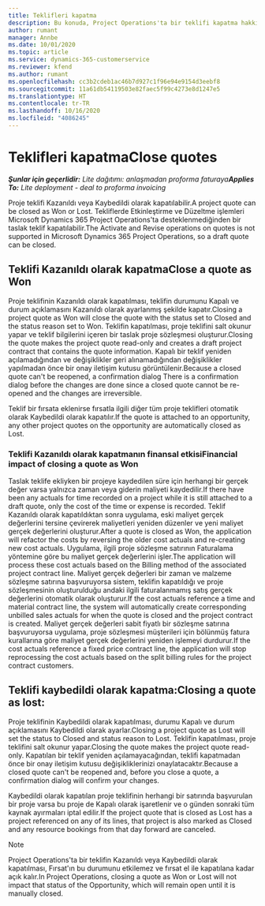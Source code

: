 ```yaml
---
title: Teklifleri kapatma
description: Bu konuda, Project Operations'ta bir teklifi kapatma hakkında bilgiler sağlanmaktadır.
author: rumant
manager: Annbe
ms.date: 10/01/2020
ms.topic: article
ms.service: dynamics-365-customerservice
ms.reviewer: kfend
ms.author: rumant
ms.openlocfilehash: cc3b2cdeb1ac46b7d927c1f96e94e9154d3eebf8
ms.sourcegitcommit: 11a61db54119503e82faec5f99c4273e8d1247e5
ms.translationtype: HT
ms.contentlocale: tr-TR
ms.lasthandoff: 10/16/2020
ms.locfileid: "4086245"
---
```

# <a name="close-quotes"></a><span data-ttu-id="c8750-103">Teklifleri kapatma</span><span class="sxs-lookup"><span data-stu-id="c8750-103">Close quotes</span></span> 

<span data-ttu-id="c8750-104">_**Şunlar için geçerlidir:** Lite dağıtımı: anlaşmadan proforma faturaya_</span><span class="sxs-lookup"><span data-stu-id="c8750-104">_**Applies To:** Lite deployment - deal to proforma invoicing_</span></span>

<span data-ttu-id="c8750-105">Proje teklifi Kazanıldı veya Kaybedildi olarak kapatılabilir.</span><span class="sxs-lookup"><span data-stu-id="c8750-105">A project quote can be closed as Won or Lost.</span></span> <span data-ttu-id="c8750-106">Tekliflerde Etkinleştirme ve Düzeltme işlemleri Microsoft Dynamics 365 Project Operations'ta desteklenmediğinden bir taslak teklif kapatılabilir.</span><span class="sxs-lookup"><span data-stu-id="c8750-106">The Activate and Revise operations on quotes is not supported in Microsoft Dynamics 365 Project Operations, so a draft quote can be closed.</span></span>

## <a name="close-a-quote-as-won"></a><span data-ttu-id="c8750-107">Teklifi Kazanıldı olarak kapatma</span><span class="sxs-lookup"><span data-stu-id="c8750-107">Close a quote as Won</span></span>

<span data-ttu-id="c8750-108">Proje teklifinin Kazanıldı olarak kapatılması, teklifin durumunu Kapalı ve durum açıklamasını Kazanıldı olarak ayarlanmış şekilde kapatır.</span><span class="sxs-lookup"><span data-stu-id="c8750-108">Closing a project quote as Won will close the quote with the status set to Closed and the status reason set to Won.</span></span> <span data-ttu-id="c8750-109">Teklifin kapatılması, proje teklifini salt okunur yapar ve teklif bilgilerini içeren bir taslak proje sözleşmesi oluşturur.</span><span class="sxs-lookup"><span data-stu-id="c8750-109">Closing the quote makes the project quote read-only and creates a draft project contract that contains the quote information.</span></span> <span data-ttu-id="c8750-110">Kapalı bir teklif yeniden açılamadığından ve değişiklikler geri alınamadığından değişiklikler yapılmadan önce bir onay iletişim kutusu görüntülenir.</span><span class="sxs-lookup"><span data-stu-id="c8750-110">Because a closed quote can't be reopened, a confirmation dialog There is a confirmation dialog before the changes are done since a closed quote cannot be re-opened and the changes are irreversible.</span></span>

<span data-ttu-id="c8750-111">Teklif bir fırsata eklenirse fırsatla ilgili diğer tüm proje teklifleri otomatik olarak Kaybedildi olarak kapatılır.</span><span class="sxs-lookup"><span data-stu-id="c8750-111">If the quote is attached to an opportunity, any other project quotes on the opportunity are automatically closed as Lost.</span></span>

### <a name="financial-impact-of-closing-a-quote-as-won"></a><span data-ttu-id="c8750-112">Teklifi Kazanıldı olarak kapatmanın finansal etkisi</span><span class="sxs-lookup"><span data-stu-id="c8750-112">Financial impact of closing a quote as Won</span></span>

<span data-ttu-id="c8750-113">Taslak teklife ekliyken bir projeye kaydedilen süre için herhangi bir gerçek değer varsa yalnızca zaman veya giderin maliyeti kaydedilir.</span><span class="sxs-lookup"><span data-stu-id="c8750-113">If there have been any actuals for time recorded on a project while it is still attached to a draft quote, only the cost of the time or expense is recorded.</span></span> <span data-ttu-id="c8750-114">Teklif Kazanıldı olarak kapatıldıktan sonra uygulama, eski maliyet gerçek değerlerini tersine çevirerek maliyetleri yeniden düzenler ve yeni maliyet gerçek değerlerini oluşturur.</span><span class="sxs-lookup"><span data-stu-id="c8750-114">After a quote is closed as Won, the application will refactor the costs by reversing the older cost actuals and re-creating new cost actuals.</span></span> <span data-ttu-id="c8750-115">Uygulama, ilgili proje sözleşme satırının Faturalama yöntemine göre bu maliyet gerçek değerlerini işler.</span><span class="sxs-lookup"><span data-stu-id="c8750-115">The application will process these cost actuals based on the Billing method of the associated project contract line.</span></span> <span data-ttu-id="c8750-116">Maliyet gerçek değerleri bir zaman ve malzeme sözleşme satırına başvuruyorsa sistem, teklifin kapatıldığı ve proje sözleşmesinin oluşturulduğu andaki ilgili faturalanmamış satış gerçek değerlerini otomatik olarak oluşturur.</span><span class="sxs-lookup"><span data-stu-id="c8750-116">If the cost actuals reference a time and material contract line, the system will automatically create corresponding unbilled sales actuals for when the quote is closed and the project contract is created.</span></span> <span data-ttu-id="c8750-117">Maliyet gerçek değerleri sabit fiyatlı bir sözleşme satırına başvuruyorsa uygulama, proje sözleşmesi müşterileri için bölünmüş fatura kurallarına göre maliyet gerçek değerlerini yeniden işlemeyi durdurur.</span><span class="sxs-lookup"><span data-stu-id="c8750-117">If the cost actuals reference a fixed price contract line, the application will stop reprocessing the cost actuals based on the split billing rules for the project contract customers.</span></span>

## <a name="closing-a-quote-as-lost"></a><span data-ttu-id="c8750-118">Teklifi kaybedildi olarak kapatma:</span><span class="sxs-lookup"><span data-stu-id="c8750-118">Closing a quote as lost:</span></span>

<span data-ttu-id="c8750-119">Proje teklifinin Kaybedildi olarak kapatılması, durumu Kapalı ve durum açıklamasını Kaybedildi olarak ayarlar.</span><span class="sxs-lookup"><span data-stu-id="c8750-119">Closing a project quote as Lost will set the status to Closed and status reason to Lost.</span></span> <span data-ttu-id="c8750-120">Teklifin kapatılması, proje teklifini salt okunur yapar.</span><span class="sxs-lookup"><span data-stu-id="c8750-120">Closing the quote makes the project quote read-only.</span></span> <span data-ttu-id="c8750-121">Kapatılan bir teklif yeniden açılamayacağından, teklifi kapatmadan önce bir onay iletişim kutusu değişikliklerinizi onaylatacaktır.</span><span class="sxs-lookup"><span data-stu-id="c8750-121">Because a closed quote can't be reopened and, before you close a quote, a confirmation dialog will confirm your changes.</span></span>

<span data-ttu-id="c8750-122">Kaybedildi olarak kapatılan proje teklifinin herhangi bir satırında başvurulan bir proje varsa bu proje de Kapalı olarak işaretlenir ve o günden sonraki tüm kaynak ayırmaları iptal edilir.</span><span class="sxs-lookup"><span data-stu-id="c8750-122">If the project quote that is closed as Lost has a project referenced on any of its lines, that project is also marked as Closed and any resource bookings from that day forward are canceled.</span></span>

> [!NOTE]
> <span data-ttu-id="c8750-123">Project Operations'ta bir teklifin Kazanıldı veya Kaybedildi olarak kapatılması, Fırsat'ın bu durumunu etkilemez ve fırsat el ile kapatılana kadar açık kalır.</span><span class="sxs-lookup"><span data-stu-id="c8750-123">In Project Operations, closing a quote as Won or Lost will not impact that status of the Opportunity, which will remain open until it is manually closed.</span></span>
